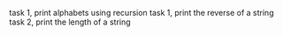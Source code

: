 task 1, print alphabets using recursion
task 1, print the reverse of a string
task 2, print the length of a string
